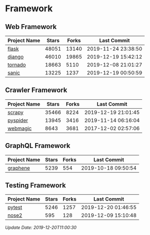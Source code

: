 # Framework

## Web Framework

| Project Name | Stars | Forks | Last Commit |
| ------------ | ----- | ----- | ----------- |
| [flask](https://github.com/pallets/flask) | 48051 | 13140 | 2019-11-24 23:38:50 |
| [django](https://github.com/django/django) | 46010 | 19865 | 2019-12-19 15:42:12 |
| [tornado](https://github.com/tornadoweb/tornado) | 18663 | 5110 | 2019-12-08 21:01:27 |
| [sanic](https://github.com/huge-success/sanic) | 13225 | 1237 | 2019-12-19 00:50:59 |

## Crawler Framework

| Project Name | Stars | Forks | Last Commit |
| ------------ | ----- | ----- | ----------- |
| [scrapy](https://github.com/scrapy/scrapy) | 35466 | 8224 | 2019-12-19 21:01:45 |
| [pyspider](https://github.com/binux/pyspider) | 13945 | 3416 | 2019-11-14 06:16:04 |
| [webmagic](https://github.com/code4craft/webmagic) | 8643 | 3681 | 2017-12-02 02:57:06 |

## GraphQL Framework

| Project Name | Stars | Forks | Last Commit |
| ------------ | ----- | ----- | ----------- |
| [graphene](https://github.com/graphql-python/graphene) | 5239 | 554 | 2019-10-18 09:50:54 |

## Testing Framework

| Project Name | Stars | Forks | Last Commit |
| ------------ | ----- | ----- | ----------- |
| [pytest](https://github.com/pytest-dev/pytest) | 5246 | 1257 | 2019-12-20 01:46:55 |
| [nose2](https://github.com/nose-devs/nose2) | 595 | 128 | 2019-12-09 15:10:48 |

*Update Date: 2019-12-20T11:00:30*